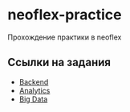 # neoflex-practice
Прохождение практики в neoflex

## Ссылки на задания

- [Backend](Task%201%20(Backend)/backend.md)
- [Analytics](Task%202%20(Analytics)/analytics.md)
- [Big Data](Task%203%20(Big%20Data)/bigdata.md)
